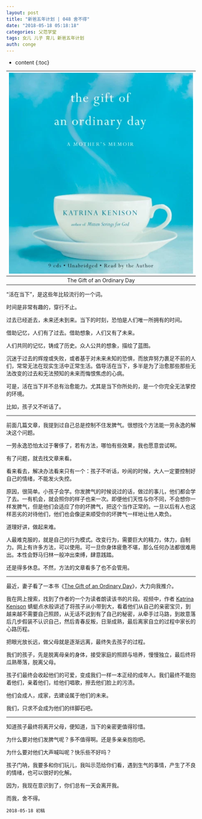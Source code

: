 ```yaml
---
layout: post
title: "新爸五年计划 | 048 舍不得"
date: "2018-05-18 05:18:18"
categories: 父范学堂
tags: 女儿 儿子 育儿 新爸五年计划
auth: conge
---
```

* content
{:toc}

|![The Gift of an Ordinary Day](/assets/images/父范学堂/118382-210c1dff3a0491b2.png)|
|:----:|
|The Gift of an Ordinary Day|

“活在当下”，是这些年比较流行的一个词。

时间是非常有趣的，穿行不止。

过去已经逝去，未来还未到来。当下的时刻，恐怕是人们唯一所拥有的时间。

借助记忆，人们有了过去。借助想象，人们又有了未来。

人们共同的记忆，铸成了历史。众人公共的想象，描绘了蓝图。

沉迷于过去的辉煌或失败，或者基于对未来未知的恐惧，而放弃努力裹足不前的人们，常常无法在现实生活中正常生活。倡导活在当下，多半是为了治愈那些那些无法改变的过去和无法预知的未来而悔恨焦虑的心病。

可是，活在当下并不总有治愈能力。尤其是当下你所处的，是一个你完全无法掌控的环境。

比如，孩子又不听话了。





-------

前面几篇文章，我提到过自己总是控制不住发脾气。很想找个方法能一劳永逸的解决这个问题。

一劳永逸恐怕太过于奢侈了，若有方法，哪怕有些效果，我也愿意尝试啊。

有了问题，就去找文章来看。

看来看去，解决办法看来只有一个：孩子不听话，吵闹的时候，大人一定要控制好自己的情绪，不能发火失控。

原因，很简单。小孩子会学。你发脾气的时候说过的话，做过的事儿，他们都会学了去。一有机会，就会照你的样子也来一次。即便他们天性与你不同，不会想你一样发脾气，但是他们会适应了你的坏脾气，把这个当作正常的。一旦以后有人也这样恶劣的对待他们，他们也会像逆来顺受你的坏脾气一样地让他人欺负。

道理好讲，做起来难。

人最难克服的，就是自己的行为模式。改变行为，需要巨大的精力，体力，自制力。网上有许多方法，可以使用。可一旦你身体疲惫不堪，那么任何办法都很难用出。本性会野马归林一般冲出束缚，肆意践踏。

还是得多休息。不然，方法的文章看多了也不会管用。

---------

最近，妻子看了一本书《[The Gift of an Ordinary Day](https://book.douban.com/subject/4586828/)》，大力向我推介。

我在网上搜索，找到了作者的一个为读者朗读该书的片段。视频中，作者 [Katrina Kenison](https://book.douban.com/search/Katrina%20Kenison) 蜻蜓点水般讲述了将孩子从小带到大，看着他们从自己的亲密宝贝，到越来越不需要自己照顾，从无话不说到有了自己的秘密，从牵手过马路，到故意落后几步假装不认识自己，然后青春反叛，日渐成熟，最后离家自立的过程中家长的心路历程。

把眼光放长远，做父母就是逐渐远离，最终失去孩子的过程。

我们的孩子，先是脱离母亲的身体，接受家庭的照顾与培养，慢慢独立，最后终将瓜熟蒂落，脱离父母。

孩子们最终会收起他们的可爱，变成我们一样一本正经的成年人。我们最终不能抱着他们，亲着他们，给他们唱歌，擦去他们脸上的污渍。

他们会成人，成家，去建设属于他们的未来。

我们，只求不会成为他们的绊脚石吧。

----

知道孩子最终将离开父母，便知道，当下的亲密更值得珍惜。

为什么要对他们发脾气呢？多不值得啊。还是多亲亲抱抱吧。

为什么要对他们大声喊叫呢？快乐些不好吗？

孩子门呐，我要多和你们玩儿，我叫示范给你们看，遇到生气的事情，产生了不良的情绪，也可以很好的化解。

因为，我现在意识到了，你们总有一天会离开我。

而我，舍不得。


```
2018-05-18 初稿
```
